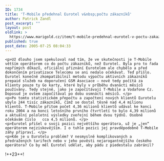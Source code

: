```yaml
---
ID: 1734
title: 'T-Mobile předehnal Eurotel v&nbsp;počtu zákazníků'
author: Patrick Zandl
post_excerpt: ""
layout: post
oldlink: >
  https://www.marigold.cz/item/t-mobile-predehnal-eurotel-v-poctu-zakazniku
published: true
post_date: 2005-07-25 08:04:33
---
```

	<p>Už dlouho jsem spekuloval nad tím, že ve skutečnosti je T-Mobile větším operátorem co do počtu zákazníků, než Eurotel. Byla pro to řada nepřímých důkazů, oficiální přiznání Eurotelem ale chybělo a před dokončením privatizace Telecomu se ani nedalo očekávat. Teď přišlo. Eurotel konečně zkompatibilnil metodu výpočtu aktivních zákazníků prepaid služeb na doporučení GSM Asociace – nově tedy počítá za klienty pouze ty Go karty, které byly v průběhu dvanácti měsíců používány. Tedy stejně, jako je započítávají T-Mobile a Vodafone Cz. Doposud je ovšem započítával po dobu osmnácti měsíců. </p>
	<p>Po tomto statistickém přepočtu a započtení nových klientů Eurotelu ubylo 244 tisíc zákazníků, čímž se dostal těsně nad 4,4 milionu klientů. T-Mobile přitom počet 4,36 milionů klientů udával ke konci roku 2004 a na konci letošního prvního čtvrtletí to bylo 4,39 milionů a aktuální pololetní výsledky zveřejní během dvou týdnů. Osobně očekávám číslo   cca 4,5 milionů. </p>
	<p>Eurotel přišel o svoji pozici největšího operátora, už je „jen“ operátorem nejziskovějším. I o tuhle pozici jej pravděpodobně T-Mobile záhy připraví. </p>
	<p>Kde je u Eurotelu problém? V nesmyslně komplikovaných a předražených tarifech nebo v jeho pověsti nejarogantnějšího českého operátora? Co by měl Eurotel udělat, aby pádu z piedestalu zabránil?
</p>
	<p>!++23++!
</p>